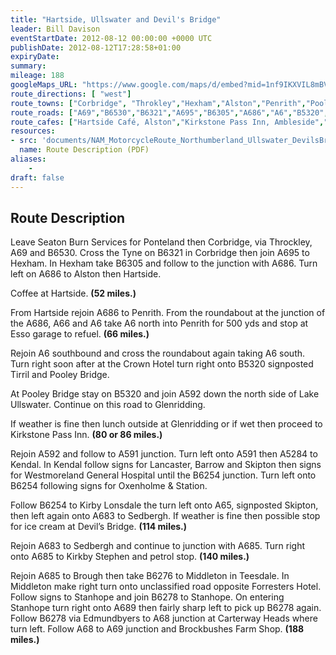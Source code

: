 ```yaml
---
title: "Hartside, Ullswater and Devil's Bridge"
leader: Bill Davison
eventStartDate: 2012-08-12 00:00:00 +0000 UTC
publishDate: 2012-08-12T17:28:58+01:00
expiryDate:
summary:
mileage: 188
googleMaps_URL: "https://www.google.com/maps/d/embed?mid=1nf9IKXVIL8mBVZ_fLiJ5V6uvANk5KZUo" 
route_directions: [ "west"]
route_towns: ["Corbridge", "Throkley","Hexham","Alston","Penrith","Pooley Bridge","Glenridding","Kendal","Kirby Lonsdale","Sedbergh","Devil’s Bridge","Kirkby Stephen","Brough","Middleton-in-Teesdale","Stanhope","Edmundbyers"]
route_roads: ["A69","B6530","B6321","A695","B6305","A686","A6","B5320","A592","A591","A5284","A65","A683","A685","B6276","B6278","A689","A68","B6254"]
route_cafes: ["Hartside Café, Alston","Kirkstone Pass Inn, Ambleside","Brockbushes Farm Shop, Corbridge"]
resources:
- src: 'documents/NAM_MotorcycleRoute_Northumberland_Ullswater_DevilsBridge.pdf'
  name: Route Description (PDF)
aliases:
    - 
draft: false
---
```


## Route Description

Leave Seaton Burn Services for Ponteland then Corbridge, via Throckley, A69 and
B6530. Cross the Tyne on B6321 in Corbridge then join A695 to Hexham.
In Hexham take B6305 and follow to the junction with A686. Turn left on A686 to
Alston then Hartside.

Coffee at Hartside. **(52 miles.)**

From Hartside rejoin A686 to Penrith. From the roundabout at the junction of the
A686, A66 and A6 take A6 north into Penrith for 500 yds and stop at Esso garage to
refuel. **(66 miles.)**

Rejoin A6 southbound and cross the roundabout again taking A6 south. Turn right
soon after at the Crown Hotel turn right onto B5320 signposted Tirril and Pooley
Bridge.

At Pooley Bridge stay on B5320 and join A592 down the north side of Lake Ullswater.
Continue on this road to Glenridding.

If weather is fine then lunch outside at Glenridding or if wet then proceed to
Kirkstone Pass Inn. **(80 or 86 miles.)**

Rejoin A592 and follow to A591 junction. Turn left onto A591 then A5284 to Kendal.
In Kendal follow signs for Lancaster, Barrow and Skipton then signs for Westmoreland
General Hospital until the B6254 junction. Turn left onto B6254 following signs for
Oxenholme & Station.

Follow B6254 to Kirby Lonsdale the turn left onto A65, signposted Skipton, then left
again onto A683 to Sedbergh. If weather is fine then possible stop for ice cream at
Devil’s Bridge. **(114 miles.)**

Rejoin A683 to Sedbergh and continue to junction with A685. Turn right onto A685 to
Kirkby Stephen and petrol stop. **(140 miles.)**

Rejoin A685 to Brough then take B6276 to Middleton in Teesdale. In Middleton make
right turn onto unclassified road opposite Forresters Hotel. Follow signs to Stanhope
and join B6278 to Stanhope. On entering Stanhope turn right onto A689 then fairly
sharp left to pick up B6278 again. Follow B6278 via Edmundbyers to A68 junction at
Carterway Heads where turn left. Follow A68 to A69 junction and Brockbushes Farm
Shop. **(188 miles.)**






 
